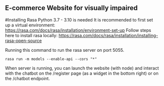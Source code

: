 ## E-commerce Website for visually impaired
#Installing Rasa
Python 3.7 - 3.10 is needed
It is recommended to first set up a virtual environment: https://rasa.com/docs/rasa/installation/environment-set-up
Follow steps here to install rasa locally: https://rasa.com/docs/rasa/installation/installing-rasa-open-source

Running this command to run the rasa server on port 5055.
```
rasa run -m models --enable-api --cors "*"
```

When server is running, you can launch the website (with node) and interact with the chatbot on the /register page (as a widget in the bottom right) or on the /chatbot endpoint.

